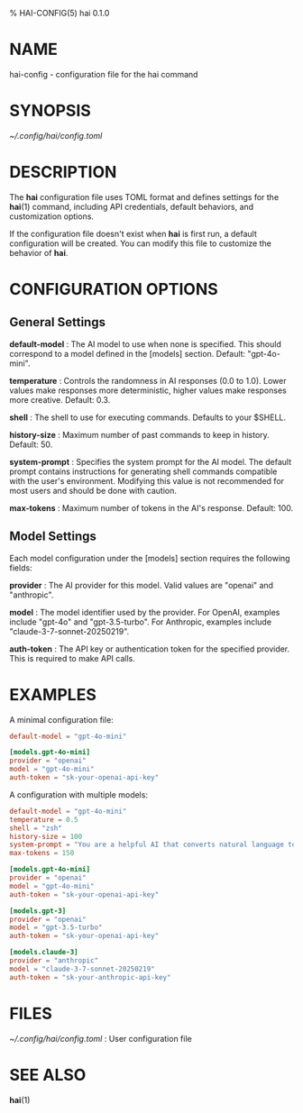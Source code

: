 % HAI-CONFIG(5) hai 0.1.0

# NAME

hai-config - configuration file for the hai command

# SYNOPSIS

*~/.config/hai/config.toml*

# DESCRIPTION

The **hai** configuration file uses TOML format and defines settings for the
**hai**(1) command, including API credentials, default behaviors, and
customization options.

If the configuration file doesn't exist when **hai** is first run, a default
configuration will be created. You can modify this file to customize the
behavior of **hai**.

# CONFIGURATION OPTIONS

## General Settings

**default-model** : The AI model to use when none is specified. This should
correspond to a model defined in the [models] section. Default: "gpt-4o-mini".

**temperature** : Controls the randomness in AI responses (0.0 to 1.0). Lower
values make responses more deterministic, higher values make responses more
creative. Default: 0.3.

**shell** : The shell to use for executing commands. Defaults to your $SHELL.

**history-size** : Maximum number of past commands to keep in history. Default:
50.

**system-prompt** : Specifies the system prompt for the AI model. The default
prompt contains instructions for generating shell commands compatible with the
user's environment. Modifying this value is not recommended for most users and
should be done with caution.

**max-tokens** : Maximum number of tokens in the AI's response. Default: 100.

## Model Settings

Each model configuration under the [models] section requires the following
fields:

**provider** : The AI provider for this model. Valid values are "openai" and
"anthropic".

**model** : The model identifier used by the provider. For OpenAI, examples
include "gpt-4o" and "gpt-3.5-turbo". For Anthropic, examples include
"claude-3-7-sonnet-20250219".

**auth-token** : The API key or authentication token for the specified provider.
This is required to make API calls.

# EXAMPLES

A minimal configuration file:

```toml
default-model = "gpt-4o-mini"

[models.gpt-4o-mini]
provider = "openai"
model = "gpt-4o-mini"
auth-token = "sk-your-openai-api-key"
```

A configuration with multiple models:

```toml
default-model = "gpt-4o-mini"
temperature = 0.5
shell = "zsh"
history-size = 100
system-prompt = "You are a helpful AI that converts natural language to shell commands. Respond with ONLY the shell command, no explanations or markdown formatting. Make sure commands are compatible with the user's environment."
max-tokens = 150

[models.gpt-4o-mini]
provider = "openai"
model = "gpt-4o-mini"
auth-token = "sk-your-openai-api-key"

[models.gpt-3]
provider = "openai"
model = "gpt-3.5-turbo"
auth-token = "sk-your-openai-api-key"

[models.claude-3]
provider = "anthropic"
model = "claude-3-7-sonnet-20250219"
auth-token = "sk-your-anthropic-api-key"
```

# FILES

*~/.config/hai/config.toml* : User configuration file

# SEE ALSO

**hai**(1) 